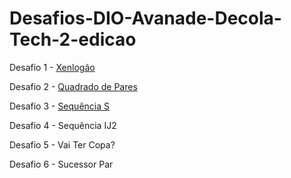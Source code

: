# Desafios-DIO-Avanade-Decola-Tech-2-edicao


Desafio 1 - <a href="https://github.com/devfabiii/Desafios-DIO-Avanade-Decola-Tech-2-edicao/blob/main/xenlongao.cs" target="_blank">Xenlogão</a>

Desafio 2 - <a href="https://github.com/devfabiii/Desafios-DIO-Avanade-Decola-Tech-2-edicao/blob/main/quadrado-de-pares.cs" target="_blank"> Quadrado de Pares </a>

Desafio 3 - <a href="https://github.com/devfabiii/Desafios-DIO-Avanade-Decola-Tech-2-edicao/blob/main/sequencia-s.cs" target="_blank"> Sequência S </a>

Desafio 4 - Sequência IJ2

Desafio 5 - Vai Ter Copa?

Desafio 6 - Sucessor Par
